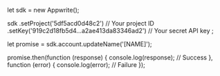 let sdk = new Appwrite();

sdk
    .setProject('5df5acd0d48c2') // Your project ID
    .setKey('919c2d18fb5d4...a2ae413da83346ad2') // Your secret API key
;

let promise = sdk.account.updateName('[NAME]');

promise.then(function (response) {
    console.log(response); // Success
}, function (error) {
    console.log(error); // Failure
});